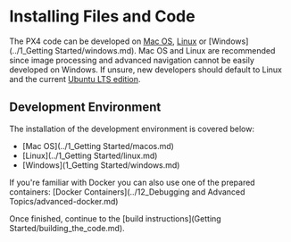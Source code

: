 # Installing Files and Code

The PX4 code can be developed on [Mac OS](../1_Getting-Started/macos.md), [Linux](../1_Getting-Started/linux.md) or [Windows](../1_Getting Started/windows.md). Mac OS and Linux are recommended since image processing and advanced navigation cannot be easily developed on Windows. If unsure, new developers should default to Linux and the current [Ubuntu LTS edition](https://wiki.ubuntu.com/LTS).

## Development Environment

The installation of the development environment is covered below:

- [Mac OS](../1_Getting Started/macos.md)
- [Linux](../1_Getting Started/linux.md)
- [Windows](1_Getting Started/windows.md)

If you're familiar with Docker you can also use one of the prepared containers: [Docker Containers](../12_Debugging and Advanced Topics/advanced-docker.md)

Once finished, continue to the [build instructions](Getting Started/building_the_code.md).